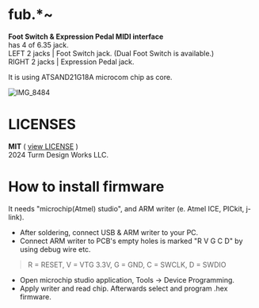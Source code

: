 # fub.*~
**Foot Switch &amp; Expression Pedal MIDI interface**  
has 4 of 6.35 jack.  
LEFT 2 jacks | Foot Switch jack. (Dual Foot Switch is available.)  
RIGHT 2 jacks | Expression Pedal jack.  

It is using ATSAND21G18A microcom chip as core.  

![IMG_8484](https://github.com/Turm-Design-Works/fub/assets/75283624/7cfb2a1e-bb16-4ba0-9779-1d95b645c9d7)

# LICENSES  
**MIT** ( [view LICENSE](https://github.com/Turm-Design-Works/fub/blob/main/LICENSE) )  
2024 Turm Design Works LLC.

# How to install firmware  
It needs "microchip(Atmel) studio", and  ARM writer (e. Atmel ICE, PICkit, j-link).
- After soldering, connect USB & ARM writer to your PC.
- Connect ARM writer to PCB's empty holes is marked "R V G C D" by using debug wire etc.
> R = RESET, V = VTG 3.3V, G = GND, C = SWCLK, D = SWDIO
- Open microchip studio application, Tools -> Device Programming.
- Apply writer and read chip. Afterwards select and program .hex firmware.
